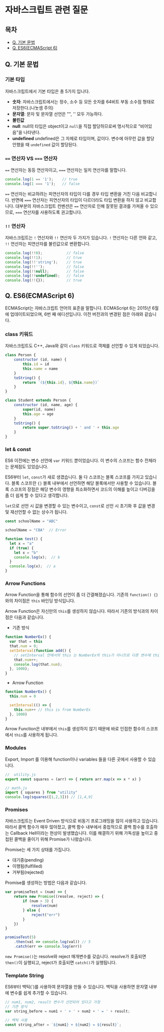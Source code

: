 # 자바스크립트 관련 질문

## 목차
- [Q. 기본 문법](#q-기본-문법)
- [Q. ES6(ECMAScript 6)](#q-es6ecmascript-6)


## Q. 기본 문법
### 기본 타입
자바스크립트에서 기본 타입은 총 5가지 입니다.
- **숫자**: 자바스크립트에서는 정수, 소수 등 모든 숫자를 64비트 부동 소수점 형태로 저장한다.(나눗셈 주의)
- **문자열**: 문자 및 문자열 선언은 "", '' 모두 가능하다.
- **불린값**
- **null**: null의 타입은 object이고 `null`을 직접 할당하므로써 명시적으로 "비어있음"을 나타낸다.
- **undefined** undefined은 그 자체로 타입이며, 값이다. 변수에 아무런 값을 할당 안했을 때 `undefined` 값이 할당된다.

### `==` 연산자 VS `===` 연산자
`==` 연산자는 동등 연산자이고, `===` 연산자는 일치 연산자를 말합니다.

```js
console.log(1 == '1');    // true
console.log(1 === '1');   // false
```

`==` 연산자는 비교하려는 피연산자의 타입이 다를 경우 타입 변환을 거친 다음 비교합니다. 반면에 `===` 연산자는 피연산자의 타입이 다르더라도 타입 변환을 하지 않고 비교합니다. 대부분의 자바스크립트 컨벤션은 `==` 연산자로 인해 잘못된 결과를 가져올 수 있으므로, `===` 연산자를 사용하도록 권고합니다.

### `!!` 연산자
자바스크립트는 `!` 연산자와 `!!` 연산자 두 가지가 있습니다. `!` 연산자는 다른 언와 같고, `!!` 연산자는 피연산자를 불린값으로 변환합니다.

```js
console.log(!!0);           // false
console.log(!!1);           // true
console.log(!!'string');    // true
console.log(!!'');          // false
console.log(!!null);        // false
console.log(!!undefined);   // false
console.log(!!{});          // true
```


## Q. ES6(ECMAScript 6)
ECMAScript는 자바스크립트 언어의 표준을 말합니다. ECMAScript 6는 2015년 6월에 업데이트되었으며, 6번 째 에디션입니다. 이전 버전과의 변경된 점은 아래와 같습니다.

### class 키워드
자바스크립트도 C++, Java와 같이 `class` 키워드로 객체를 선언할 수 있게 되었습니다.

```js
class Person {
    constructor (id, name) {
        this.id = id
        this.name = name
    }
    toString() {
        return `(${this.id}, ${this.name})`
    }
}

class Student extends Person {
    constructor (id, name, age) {
        super(id, name)
        this.age = age
    }
    toString() {
        return super.toString() + ' and ' + this.age
    }
}
```

### let & const
ES6 이전에는 변수 선언에 `var` 키워드 뿐이었습니다. 이 변수의 스코프는 함수 전체라는 문제점도 있었습니다.

ES6부터 `let`, `const`가 새로 생겼습니다. 둘 다 스코프는 블록 스코프를 가지고 있습니다. 블록 스코프란 `{}` 블록 내부에서 선언하면 해당 블록에서만 사용할 수 있습니다. 블록 스코프의 장점은 해당 변수의 영향을 최소화하면서 코드의 이해를 높이고 디버깅을 좀 더 쉽게 할 수 있다고 생각합니다.

`let`으로 선언 시 값을 변경할 수 있는 변수이고, `const`로 선언 시 초기화 후 값을 변경 및 재선언할 수 없는 상수가 됩니다.

```js
const schoolName = "ABC"

schoolName = "CBA"  // Error
```

```js
function test() {
  let x = "a"
  if (true) {
    let x = "b"
    console.log(x);  // b
  }
  console.log(x);  // a
}
```

### Arrow Functions
Arrow Function을 통해 함수의 선언이 좀 더 간결해졌습니다. 기존의 `function() {}`와의 차이점은 `this` 바인딩 방식입니다.

Arrow Function은 자신만의 `this`를 생성하지 않습니다. 따라서 기존의 방식과의 차이점은 다음과 같습니다.
- 기존 방식

```js
function NumberEx() {
  var that = this
  that.num = 0;
  setInterval(function add() {
    // setInterval 안에서의 this 는 NumberEx의 this가 아니므로 다른 변수에 this 를 지정하여 씁니다.
    that.num++;
    console.log(that.num);
  }, 1000);
}
```

- Arrow Function

```js
function NumberEx() {
  this.num = 0

  setInterval(() => {
    this.num++ // this is from NumberEx
  }, 1000)
}
```

Arrow Function은 내부에서 `this`를 생성하지 않기 때문에 바로 인접한 함수의 스코프에서 `this`를 사용하게 됩니다.

### Modules
Export, Import 를 이용해 function이나 variables 들을 다른 곳에서 사용할 수 있습니다.

```js
//  utility.js
export const squares = (arr) => { return arr.map(x => x * x) }

// math.js
import { squares } from "utility"
console.log(squares([1,2,3])) // [1,4,9]
```

### Promises
자바스크립트는 Event Driven 방식으로 비동기 프로그래밍을 많이 사용하고 있습니다. 따라서 콜백 함수가 매우 많아졌고, 콜백 함수 내부에서 중첩적으로 콜백 함수를 호출하는 Callback Hell이라는 현상이 발생했습니다. 이를 해결하기 위해 가독성을 높이고 중첩된 콜백을 줄이기 위해 Promise가 나왔습니다.

Promise는 세 가지 상태를 가집니다.
- 대기중(pending)
- 이행됨(fulfilled)
- 거부됨(rejected)

Promise를 생성하는 방법은 다음과 같습니다.

```js
var promiseTest = (num) => {
    return new Promise((resolve, reject) => {
        if (num > 3) {
            resolve(num)
        } else {
            reject("err")
        }
    })
}

promiseTest(5)
    .then(val => console.log(val)) // 5
    .catch(err => console.log(err))
```

`new Promise()`는 resolve와 reject 매개변수를 갖습니다. resolve가 호출되면 `then()`이 실행되고, reject가 호출되면 `catch()`가 실행됩니다.

### Template String
ES6부터 백틱(`)를 사용하여 문자열을 만들 수 있습니다. 백틱을 사용하면 문자열 내부에 변수를 쉽게 추가할 수 있습니다.

```js
// num1, num2, result 변수가 선언되어 있다고 가정
// 기존 방식
var string_before = num1 + ' + ' + num2 + ' = ' + result;

// 백틱 사용
const string_after = `${num1} + ${num2} = ${result}`;
```
